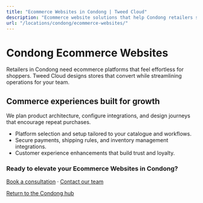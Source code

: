 ```yaml
---
title: "Ecommerce Websites in Condong | Tweed Cloud"
description: "Ecommerce website solutions that help Condong retailers sell with confidence."
url: "/locations/condong/ecommerce-websites/"
---
```


# Condong Ecommerce Websites

Retailers in Condong need ecommerce platforms that feel effortless for shoppers. Tweed Cloud designs stores that convert while streamlining operations for your team.

## Commerce experiences built for growth

We plan product architecture, configure integrations, and design journeys that encourage repeat purchases.

- Platform selection and setup tailored to your catalogue and workflows.
- Secure payments, shipping rules, and inventory management integrations.
- Customer experience enhancements that build trust and loyalty.

### Ready to elevate your Ecommerce Websites in Condong?

[Book a consultation](/consultation/) · [Contact our team](/contact/)

[Return to the Condong hub](/locations/condong/)
